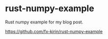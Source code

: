 # rust-numpy-example
Rust numpy example for my blog post.

https://github.com/fx-kirin/rust-numpy-example
